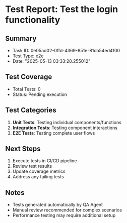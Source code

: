 # Test Report: Test the login functionality

## Summary
- Task ID: 0e05ad02-0ffd-4369-851e-81da54ed4100
- Test Type: e2e
- Date: "2025-05-13 03:33:20.255012"

## Test Coverage
- Total Tests: 0
- Status: Pending execution

## Test Categories
1. **Unit Tests**: Testing individual components/functions
2. **Integration Tests**: Testing component interactions
3. **E2E Tests**: Testing complete user flows

## Next Steps
1. Execute tests in CI/CD pipeline
2. Review test results
3. Update coverage metrics
4. Address any failing tests

## Notes
- Tests generated automatically by QA Agent
- Manual review recommended for complex scenarios
- Performance testing may require additional setup
